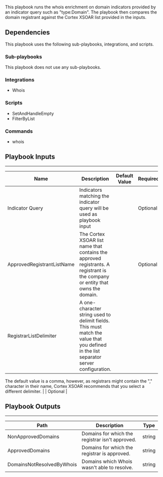 This playbook runs the whois enrichment on domain indicators provided by an indicator query such as "type:Domain". The playbook then compares the domain registrant against the Cortex XSOAR list provided in the inputs.

## Dependencies
This playbook uses the following sub-playbooks, integrations, and scripts.

### Sub-playbooks
This playbook does not use any sub-playbooks.

### Integrations
* Whois

### Scripts
* SetAndHandleEmpty
* FilterByList

### Commands
* whois

## Playbook Inputs
---

| **Name** | **Description** | **Default Value** | **Required** |
| --- | --- | --- | --- |
| Indicator Query | Indicators matching the indicator query will be used as playbook input |  | Optional |
| ApprovedRegistrantListName | The Cortex XSOAR list name that contains the approved registrants.  A registrant is the company or entity  that owns the domain. |  | Optional |
| RegistrarListDelimiter | A one\-character string used to delimit fields. This must match the value that you defined in the list separator server configuration.  
The default value is a comma, however, as registrars might contain the "," character in their name, 
Cortex XSOAR recommends that you select a different delimiter. |  | Optional |

## Playbook Outputs
---

| **Path** | **Description** | **Type** |
| --- | --- | --- |
| NonApprovedDomains | Domains for which the registrar isn't approved. | string |
| ApprovedDomains | Domains for which the registrar is approved. | string |
| DomainsNotResolvedByWhois | Domains which Whois wasn't able to resolve. | string |

<!-- Playbook PNG image comes here -->